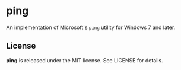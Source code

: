 ping
====

An implementation of Microsoft's `ping` utility for Windows 7 and later.

## License

**ping** is released under the MIT license. See LICENSE for details.
